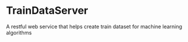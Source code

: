 # TrainDataServer
A restful web service that helps create train dataset for machine learning algorithms
